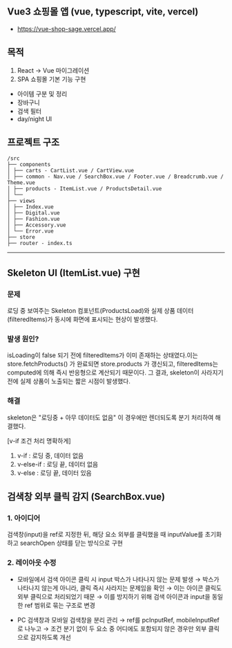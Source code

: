 ## Vue3 쇼핑몰 앱 (vue, typescript, vite, vercel)

- https://vue-shop-sage.vercel.app/

## 목적

1. React -> Vue 마이그레이션
2. SPA 쇼핑몰 기본 기능 구현

- 아이템 구분 및 정리
- 장바구니
- 검색 필터
- day/night UI

## 프로젝트 구조

```
/src
├── components
│ ├── carts - CartList.vue / CartView.vue
│ ├── common - Nav.vue / SearchBox.vue / Footer.vue / Breadcrumb.vue / Theme.vue
│ ├── products - ItemList.vue / ProductsDetail.vue
│ └──
├── views
│ ├── Index.vue
│ ├── Digital.vue
│ ├── Fashion.vue
│ ├── Accessory.vue
│ └── Error.vue
├── store
├── router - index.ts

```

---

## Skeleton UI (ItemList.vue) 구현

### 문제

로딩 중 보여주는 Skeleton 컴포넌트(ProductsLoad)와 실제 상품 데이터(filteredItems)가 동시에 화면에 표시되는 현상이 발생했다.

### 발생 원인?

isLoading이 false 되기 전에 filteredItems가 이미 존재하는 상태였다.이는 store.fetchProducts() 가 완료되면 store.products 가 갱신되고, filteredItems는 computed에 의해 즉시 반응형으로 계산되기 때문이다. 그 결과, skeleton이 사라지기 전에 실제 상품이 노출되는 짧은 시점이 발생했다.

### 해결

skeleton은 "로딩중 + 아무 데이터도 없음" 이 경우에만 렌더되도록 분기 처리하여 해결했다.

[v-if 조건 처리 명확하게]

1. v-if : 로딩 중, 데이터 없음
2. v-else-if : 로딩 끝, 데이터 없음
3. v-else : 로딩 끝, 데이터 있음

## 검색창 외부 클릭 감지 (SearchBox.vue)

### 1. 아이디어

검색창(input)을 ref로 지정한 뒤, 해당 요소 외부를 클릭했을 때 inputValue를 초기화하고 searchOpen 상태를 닫는 방식으로 구현

### 2. 레이아웃 수정

- 모바일에서 검색 아이콘 클릭 시 input 박스가 나타나지 않는 문제 발생
  → 박스가 나타나지 않는게 아니라, 클릭 즉시 사라지는 문제임을 확인
  → 이는 아이콘 클릭도 외부 클릭으로 처리되었기 때문
  → 이를 방지하기 위해 검색 아이콘과 input을 동일한 ref 범위로 묶는 구조로 변경

- PC 검색창과 모바일 검색창을 분리 관리
  → ref를 pcInputRef, mobileInputRef로 나누고
  → 조건 분기 없이 두 요소 중 어디에도 포함되지 않은 경우만 외부 클릭으로 감지하도록 개선
